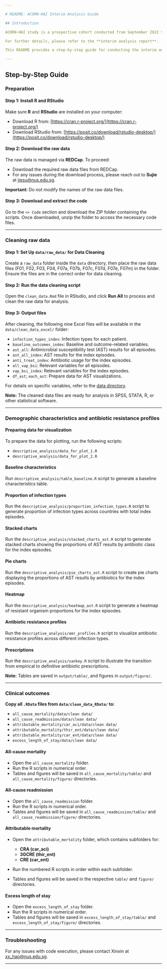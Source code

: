 ```yaml
---

# README: ACORN-HAI Interim Analysis Guide

## Introduction

ACORN-HAI study is a prospective cohort conducted from September 2022 to December 2024, with data for the interim analysis updated until April 26, 2024. The study aims to create a large-scale, multi-center, patient-centered surveillance network focused on antimicrobial resistance in severe healthcare-associated infections. It also lays the groundwork for future interventional clinical trials targeting multidrug-resistant infections by building microbiology laboratory capacity and developing robust data collection and sharing platforms.

For further details, please refer to the **interim analysis report**.

This README provides a step-by-step guide for conducting the interim analysis of the ACORN-HAI cohort using R. It covers key aspects such as baseline characteristics, antibiotic resistance, clinical outcomes, and antibiotic prescriptions, particularly highlighting **Carbapenem-resistant *Acinetobacter* (CRA)**, **Third-generation cephalosporin-resistant *Enterobacterales* (3GCRE)**, and **Carbapenem-resistant *Enterobacterales* (CRE)**. Throughout the guide, you will find explanations, code examples, and the implications of each component.

---
```


## Step-by-Step Guide

### Preparation

#### Step 1: Install R and RStudio
Make sure **R** and **RStudio** are installed on your computer:

- Download R from: [https://cran.r-project.org/](https://cran.r-project.org/)
- Download RStudio from: [https://posit.co/download/rstudio-desktop/](https://posit.co/download/rstudio-desktop/)

#### Step 2: Download the raw data
The raw data is managed via **REDCap**. To proceed:

- Download the required raw data files from REDCap.
- For any issues during the download process, please reach out to **Sujie** at jiesu@nus.edu.sg.

**Important:** Do not modify the names of the raw data files.

#### Step 3: Download and extract the code
Go to the `<> Code` section and download the ZIP folder containing the scripts. Once downloaded, unzip the folder to access the necessary code files.

---

### Cleaning raw data

#### Step 1: Set Up `data/raw_data/` for Data Cleaning
Create a `raw_data` folder inside the `data` directory, then place the raw data files (F01, F02, F03, F04, F07a, F07b, F07c, F07d, F07e, F07m) in the folder. Ensure the files are in the correct order for data cleaning.

#### Step 2: Run the data cleaning script
Open the `clean_data.Rmd` file in RStudio, and click **Run All** to process and clean the raw data for analysis.

#### Step 3: Output files
After cleaning, the following nine Excel files will be available in the `data/clean_data_excel/` folder:

- `infection_types_index`: Infection types for each patient.
- `baseline_outcomes_index`: Baseline and outcome-related variables.
- `ast_all`: Antimicrobial susceptibility test (AST) results for all episodes.
- `ast_all_index`: AST results for the index episodes.
- `anti_treat_index`: Antibiotic usage for the index episodes.
- `all_vap_bsi`: Relevant variables for all episodes.
- `vap_bsi_index`: Relevant variables for the index episodes.
- `df_ast`; `each_ast`: Prepare data for AST visualizations.

For details on specific variables, refer to the [data directory](https://docs.google.com/spreadsheets/d/1qLqACtCwm7IUfF0Fh_TJnrfE94kV-5Dq_Cn5IjIzS9c/edit?gid=766714505#gid=766714505).

**Note:** The cleaned data files are ready for analysis in SPSS, STATA, R, or other statistical software.

---

### Demographic characteristics and antibiotic resistance profiles

#### Preparing data for visualization
To prepare the data for plotting, run the following scripts:
- `descriptive_analysis/data_for_plot_1.R`
- `descriptive_analysis/data_for_plot_2.R`

#### Baseline characteristics 
Run `descriptive_analysis/table_baseline.R` script to generate a baseline characteristics table.

#### Proportion of infection types
Run the `descriptive_analysis/proportion_infection_types.R` script to generate proportion of infection types across countries with total index episodes.

#### Stacked charts
Run the `descriptive_analysis/stacked_charts_ast.R` script to generate stacked charts showing the proportions of  AST results by antibiotic class for the index episodes.

#### Pie charts 
Run the `descriptive_analysis/pie_charts_ast.R` script to create pie charts displaying the proportions of AST results by antibiotics for the index episodes.

#### Heatmap
Run the `descriptive_analysis/heatmap_ast.R` script to generate a heatmap of resistant organism proportions for the index episodes.

#### Antibiotic resistance profiles
Run the `descriptive_analysis/amr_profiles.R` script to visualize antibiotic resistance profiles across different infection types.

#### Prescriptions 
Run the `descriptive_analysis/sankey.R` script to illustrate the transition from empirical to definitive antibiotic prescriptions.

**Note:** Tables are saved in `output/table/`, and figures in `output/figure/`.

---

### Clinical outcomes

**Copy all `.RData` files from `data/clean_data_RData/` to:**

- `all_cause_mortality/data/clean data/`
- `all_cause_readmission/data/clean data/`
- `attributable_mortality/car_aci/data/clean data/`
- `attributable_mortality/thir_ent/data/clean data/`
- `attributable_mortality/car_ent/data/clean data/`
- `excess_length_of_stay/data/clean data/`

#### All-cause mortality
- Open the `all_cause_mortality` folder.
- Run the R scripts in numerical order.
- Tables and figures will be saved in `all_cause_mortality/table/` and `all_cause_mortality/figure/` directories.

#### All-cause readmission
- Open the `all_cause_readmission` folder.
- Run the R scripts in numerical order.
- Tables and figures will be saved in `all_cause_readmission/table/` and `all_cause_readmission/figure/` directories.

#### Attributable mortality
- Open the `attributable_mortality` folder, which contains subfolders for:
  - **CRA (car_aci)**
  - **3GCRE (thir_ent)**
  - **CRE (car_ent)**

- Run the numbered R scripts in order within each subfolder.
- Tables and figures will be saved in the respective `table/` and `figure/` directories.

#### Excess length of stay
- Open the `excess_length_of_stay` folder.
- Run the R scripts in numerical order.
- Tables and figures will be saved in `excess_length_of_stay/table/` and `excess_length_of_stay/figure/` directories.

---

### Troubleshooting
For any issues with code execution, please contact Xinxin at xx_hao@nus.edu.sg.

--- 
